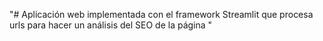 "# Aplicación web implementada con el framework Streamlit que procesa urls para hacer un análisis del SEO de la página  " 
